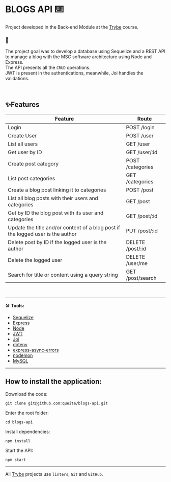 # BLOGS API ⌨️

Project developed in the Back-end Module at the [Trybe](https://www.betrybe.com/) course.

### 🎯
The project goal was to develop a database using Sequelize and a REST API to manage a blog with the MSC software architecture using Node and Express. <br>
The API presents all the `CRUD` operations. <br>
JWT is present in the authentications, meanwhile, Joi handles the validations.

<br>

## ✨**Features**

Feature | Route
------- | ------
Login | POST /login
Create User | POST /user
List all users | GET /user
Get user by ID | GET /user/:id
Create post category | POST /categories
List post categories | GET /categories
Create a blog post linking it to categories | POST /post
List all blog posts with their users and categories | GET /post
Get by ID the blog post with its user and categories| GET /post/:id
Update the title and/or content of a blog post if the logged user is the author| PUT /post/:id
Delete post by ID if the logged user is the author | DELETE /post/:id
Delete the logged user | DELETE /user/me
Search for title or content using a query string | GET /post/search
<br/>

---

🛠️ **Tools:**
* [Sequelize](https://sequelize.org/)
* [Express](https://expressjs.com/)
* [Node](https://nodejs.org/en/)
* [JWT](https://jwt.io/)
* [Joi](https://joi.dev/api/?v=17.6.0)
* [dotenv](https://www.npmjs.com/package/dotenv)
* [express-async-errors](https://www.npmjs.com/package/express-async-errors)
* [nodemon](https://www.npmjs.com/package/nodemon)
* [MySQL](https://www.mysql.com/)

---

## How to install the application:
Download the code:
```
git clone git@github.com:queite/blogs-api.git
```
Enter the root folder:
```
cd blogs-api
```
Install dependencies:
```
npm install
```
Start the API:
```
npm start
```
---

All [Trybe](https://www.betrybe.com/) projects use `linters`, `Git` and `GitHub`.<br/>
